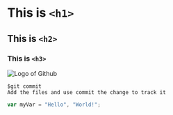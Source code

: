 # This is `<h1>` 
## This is `<h2>`
### This is `<h3>`
![Logo of Github](https://w7.pngwing.com/pngs/914/758/png-transparent-github-social-media-computer-icons-logo-android-github-logo-computer-wallpaper-banner-thumbnail.png)
```
$git commit
Add the files and use commit the change to track it
```
```javascript
var myVar = "Hello", "World!";
```
